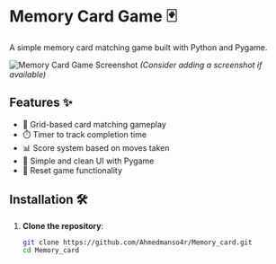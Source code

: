 # Memory Card Game 🃏

A simple memory card matching game built with Python and Pygame.

![Memory Card Game Screenshot](screenshot.png) *(Consider adding a screenshot if available)*

## Features ✨
- 🎲 Grid-based card matching gameplay
- ⏱️ Timer to track completion time
- 📊 Score system based on moves taken
- 🎨 Simple and clean UI with Pygame
- 🔄 Reset game functionality

## Installation 🛠️

1. **Clone the repository**:
   ```bash
   git clone https://github.com/Ahmedmanso4r/Memory_card.git
   cd Memory_card
